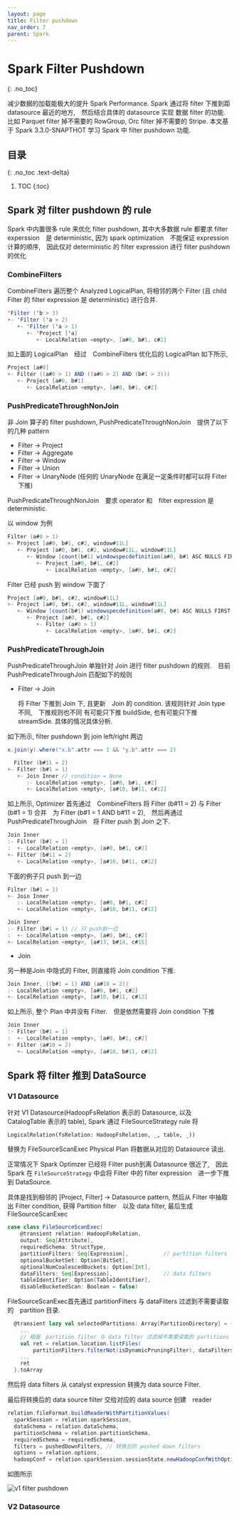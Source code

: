 ```yaml
---
layout: page
title: Filter pushdown
nav_order: 7
parent: Spark 
---
```


# Spark Filter Pushdown
{: .no_toc}

减少数据的加载能极大的提升 Spark Performance. Spark 通过将 filter 下推到距 datasource 最近的地方,　然后结合具体的 datasource 实现
数据 filter 的功能.　比如 Parquet filter 掉不需要的 RowGroup, Orc filter 掉不需要的 Stripe. 本文基于 Spark 3.3.0-SNAPTHOT 学习
Spark 中 filter pushdown 功能.

## 目录
{: .no_toc .text-delta}

1. TOC
{:toc}

## Spark 对 filter pushdown 的 rule

Spark 中内置很多 rule 来优化 filter pushdown, 其中大多数据 rule 都要求 filter experssion　是 deterministic, 因为 spark optimization　不能保证 expression　计算的顺序,　因此仅对 deterministic 的 filter expression 进行 filter pushdown 的优化

### CombineFilters

CombineFilters 遍历整个 Analyzed LogicalPlan, 将相邻的两个 Filter (且 child Filter 的 filter expression 是 deterministic)
进行合并.

``` scala
'Filter ('b > 3)
+- 'Filter ('a > 2)
   +- 'Filter ('a > 1)
      +- 'Project ['a]
         +- LocalRelation <empty>, [a#0, b#1, c#2]
```

如上面的 LogicalPlan　经过　CombineFilters 优化后的 LogicalPlan 如下所示,

``` scala
Project [a#0]
+- Filter ((a#0 > 1) AND ((a#0 > 2) AND (b#1 > 3)))
   +- Project [a#0, b#1]
      +- LocalRelation <empty>, [a#0, b#1, c#2]
```

### PushPredicateThroughNonJoin

非 Join 算子的 filter pushdown, PushPredicateThroughNonJoin　提供了以下的几种 pattern

- Filter -> Project
- Filter -> Aggregate
- Filter -> Window
- Filter -> Union
- Filter -> UnaryNode (任何的 UnaryNode 在满足一定条件时都可以将 Filter 下推)

PushPredicateThroughNonJoin　要求 operator 和　filter expression 是 deterministic.

以 window 为例

``` scala
Filter (a#0 > 1)
+- Project [a#0, b#1, c#2, window#11L]
   +- Project [a#0, b#1, c#2, window#11L, window#11L]
      +- Window [count(b#1) windowspecdefinition(a#0, b#1 ASC NULLS FIRST, specifiedwindowframe(RangeFrame, unboundedpreceding$(), currentrow$())) AS window#11L], [a#0], [b#1 ASC NULLS FIRST]
         +- Project [a#0, b#1, c#2]
            +- LocalRelation <empty>, [a#0, b#1, c#2]
```

Filter 已经 push 到 window 下面了

``` scala
Project [a#0, b#1, c#2, window#11L]
+- Project [a#0, b#1, c#2, window#11L, window#11L]
   +- Window [count(b#1) windowspecdefinition(a#0, b#1 ASC NULLS FIRST, specifiedwindowframe(RangeFrame, unboundedpreceding$(), currentrow$())) AS window#11L], [a#0], [b#1 ASC NULLS FIRST]
      +- Project [a#0, b#1, c#2]
         +- Filter (a#0 > 1)
            +- LocalRelation <empty>, [a#0, b#1, c#2]
```

### PushPredicateThroughJoin

PushPredicateThroughJoin 单独针对 Join 进行 filter pushdown 的规则.　目前 PushPredicateThroughJoin 匹配如下的规则

- Filter -> Join

  将 Filter 下推到 Join 下, 且更新　Join 的 condition. 该规则针对 Join type 不同,　下推规则也不同 有可能只下推 buildSide, 也有可能只下推 streamSide. 具体的情况具体分析.

如下所示, filter pushdown 到 join left/right 两边

``` scala
x.join(y).where("x.b".attr === 1 && "y.b".attr === 2)
```

``` scala
  Filter (b#11 = 2)
+- Filter (b#1 = 1)
   +- Join Inner // condition = None
      :- LocalRelation <empty>, [a#0, b#1, c#2]
      +- LocalRelation <empty>, [a#10, b#11, c#12]
```

如上所示, Optimizer 首先通过　CombineFilters 将 Filter (b#11 = 2) 与 Filter (b#1 = 1) 合并　为 Filter (b#1 = 1 AND b#11 = 2),　然后再通过　PushPredicateThroughJoin　将 Filter push 到 Join 之下.

``` scala
Join Inner
:- Filter (b#1 = 1)
:  +- LocalRelation <empty>, [a#0, b#1, c#2]
+- Filter (b#11 = 2)
   +- LocalRelation <empty>, [a#10, b#11, c#12]
```

下面的例子只 push 到一边

``` scala
Filter (b#1 = 1)
+- Join Inner
   :- LocalRelation <empty>, [a#0, b#1, c#2]
   +- LocalRelation <empty>, [a#10, b#11, c#12]
```

``` scala
Join Inner
:- Filter (b#1 = 1) // 只 push到一边
:  +- LocalRelation <empty>, [a#0, b#1, c#2]
+- LocalRelation <empty>, [a#13, b#14, c#15]
```

- Join

另一种是Join 中隐式的 Filter, 则直接将 Join condition 下推.

``` scala
Join Inner, ((b#1 = 1) AND (a#10 = 2))
:- LocalRelation <empty>, [a#0, b#1, c#2]
+- LocalRelation <empty>, [a#10, b#11, c#12]
```

如上所示, 整个 Plan 中并没有 Filter.　但是依然需要将 Join condition 下推 

``` scala
Join Inner
:- Filter (b#1 = 1)
:  +- LocalRelation <empty>, [a#0, b#1, c#2]
+- Filter (a#10 = 2)
   +- LocalRelation <empty>, [a#10, b#11, c#12]
```

## Spark 将 filter 推到 DataSource

### V1 Datasource

针对 V1 Datasource(HadoopFsRelation 表示的 Datasource, 以及 CatalogTable 表示的 table), Spark 通过 FileSourceStrategy rule 将

`LogicalRelation(fsRelation: HadoopFsRelation, _, table, _))`

替换为 FileSourceScanExec Physical Plan 将数据从对应的 Datasource 读出.

正常情况下 Spark Optimzer 已经将 Filter push到离 Datasource 很近了,　因此 Spark 在 `FileSourceStrategy` 中会将 Filter 中的 filter expression　进一步下推到 DataSource.

具体是找到相邻的 [Project, Filter] -> Datasource pattern, 然后从 Filter 中抽取出 Filter condition, 获得 Partition filter　以及 data filter, 最后生成 FileSourceScanExec

``` scala
case class FileSourceScanExec(
    @transient relation: HadoopFsRelation,
    output: Seq[Attribute],
    requiredSchema: StructType,
    partitionFilters: Seq[Expression],           // partition filters
    optionalBucketSet: Option[BitSet],
    optionalNumCoalescedBuckets: Option[Int],
    dataFilters: Seq[Expression],                // data filters
    tableIdentifier: Option[TableIdentifier],
    disableBucketedScan: Boolean = false)
```

FileSourceScanExec首先通过 partitionFilters 与 dataFilters 过滤到不需要读取的　partition 目录.

``` scala
  @transient lazy val selectedPartitions: Array[PartitionDirectory] = {
    ...
    // 根据　partition filter 与 data filter 过滤掉不需要读取的 partitions
    val ret = relation.location.listFiles(
        partitionFilters.filterNot(isDynamicPruningFilter), dataFilters)
    ...
    ret
  }.toArray
```

然后将 data filters 从 catalyst expression 转换为 data source Filter.

最后将转换后的 data source filter 交给对应的 data source 创建　reader

``` scala
relation.fileFormat.buildReaderWithPartitionValues(
  sparkSession = relation.sparkSession,
  dataSchema = relation.dataSchema,
  partitionSchema = relation.partitionSchema,
  requiredSchema = requiredSchema,
  filters = pushedDownFilters, // 转换后的 pushed down filters
  options = relation.options,
  hadoopConf = relation.sparkSession.sessionState.newHadoopConfWithOptions(relation.options))
```

如图所示

![v1 filter pushdown](/docs/spark/filter-pushdown/datareader-v1-buildReader.drawio.svg)

### V2 Datasource


